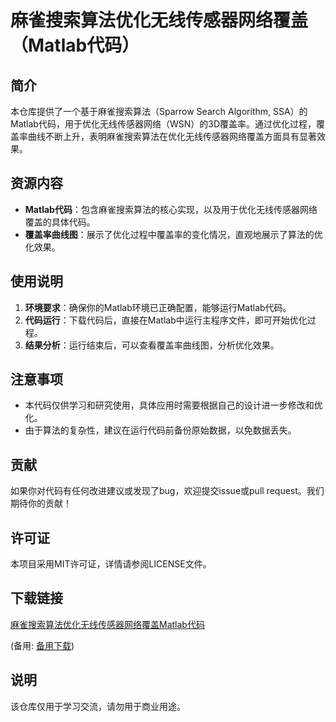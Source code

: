 # 麻雀搜索算法优化无线传感器网络覆盖（Matlab代码）

## 简介
本仓库提供了一个基于麻雀搜索算法（Sparrow Search Algorithm, SSA）的Matlab代码，用于优化无线传感器网络（WSN）的3D覆盖率。通过优化过程，覆盖率曲线不断上升，表明麻雀搜索算法在优化无线传感器网络覆盖方面具有显著效果。

## 资源内容
- **Matlab代码**：包含麻雀搜索算法的核心实现，以及用于优化无线传感器网络覆盖的具体代码。
- **覆盖率曲线图**：展示了优化过程中覆盖率的变化情况，直观地展示了算法的优化效果。

## 使用说明
1. **环境要求**：确保你的Matlab环境已正确配置，能够运行Matlab代码。
2. **代码运行**：下载代码后，直接在Matlab中运行主程序文件，即可开始优化过程。
3. **结果分析**：运行结束后，可以查看覆盖率曲线图，分析优化效果。

## 注意事项
- 本代码仅供学习和研究使用，具体应用时需要根据自己的设计进一步修改和优化。
- 由于算法的复杂性，建议在运行代码前备份原始数据，以免数据丢失。

## 贡献
如果你对代码有任何改进建议或发现了bug，欢迎提交issue或pull request。我们期待你的贡献！

## 许可证
本项目采用MIT许可证，详情请参阅LICENSE文件。

## 下载链接
[麻雀搜索算法优化无线传感器网络覆盖Matlab代码](https://pan.quark.cn/s/ad5c108dd1c0) 

(备用: [备用下载](https://pan.baidu.com/s/1ENBSsvxrJf4KQe-bR1qlBQ?pwd=1234))

## 说明

该仓库仅用于学习交流，请勿用于商业用途。
